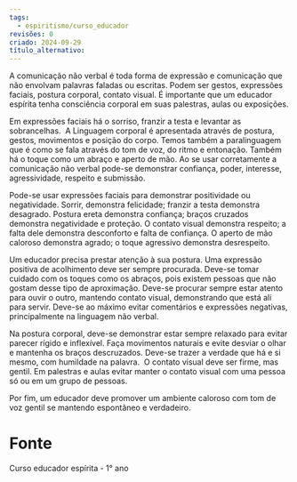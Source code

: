 ```yaml
---
tags:
  - espiritismo/curso_educador
revisões: 0
criado: 2024-09-29
título_alternativo:
---
```

A comunicação não verbal é toda forma de expressão e comunicação que não envolvam palavras faladas ou escritas. Podem ser gestos, expressões faciais, postura corporal, contato visual. É importante que um educador espírita tenha consciência corporal em suas palestras, aulas ou exposições.

Em expressões faciais há o sorriso, franzir a testa e levantar as sobrancelhas.  A Linguagem corporal é apresentada através de postura, gestos, movimentos e posição do corpo. Temos também a paralinguagem que é como se fala através do tom de voz, do ritmo e entonação. Também há o toque como um abraço e aperto de mão. Ao se usar corretamente a comunicação não verbal pode-se demonstrar confiança, poder, interesse, agressividade, respeito e submissão.

Pode-se usar expressões faciais para demonstrar positividade ou negatividade. Sorrir, demonstra felicidade; franzir a testa demonstra desagrado. Postura ereta demonstra confiança; braços cruzados demonstra negatividade e proteção. O contato visual demonstra respeito; a falta dele demonstra desconforto e falta de confiança. O aperto de mão caloroso demonstra agrado; o toque agressivo demonstra desrespeito.

Um educador precisa prestar atenção à sua postura. Uma expressão positiva de acolhimento deve ser sempre procurada. Deve-se tomar cuidado com os toques como os abraços, pois existem pessoas que não gostam desse tipo de aproximação. Deve-se procurar sempre estar atento para ouvir o outro, mantendo contato visual, demonstrando que está ali para servir. Deve-se ao máximo evitar comentários e expressões negativas, principalmente na linguagem não verbal.

Na postura corporal, deve-se demonstrar estar sempre relaxado para evitar parecer rígido e inflexível. Faça movimentos naturais e evite desviar o olhar e mantenha os braços descruzados. Deve-se trazer a verdade que há e si mesmo, com humildade na palavra.  O contato visual deve ser firme, mas gentil. Em palestras e aulas evitar manter o contato visual com uma pessoa só ou em um grupo de pessoas.

Por fim, um educador deve promover um ambiente caloroso com tom de voz gentil se mantendo espontâneo e verdadeiro.
# Fonte
Curso educador espírita - 1° ano